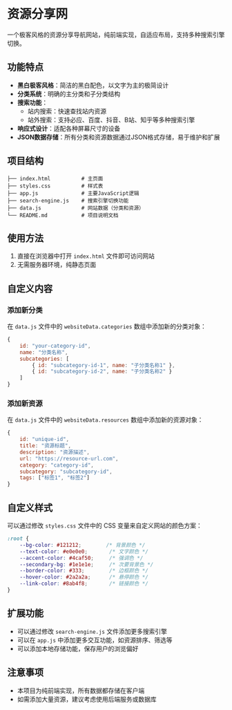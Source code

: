 # 资源分享网

一个极客风格的资源分享导航网站，纯前端实现，自适应布局，支持多种搜索引擎切换。

## 功能特点

- **黑白极客风格**：简洁的黑白配色，以文字为主的极简设计
- **分类系统**：明确的主分类和子分类结构
- **搜索功能**：
  - 站内搜索：快速查找站内资源
  - 站外搜索：支持必应、百度、抖音、B站、知乎等多种搜索引擎
- **响应式设计**：适配各种屏幕尺寸的设备
- **JSON数据存储**：所有分类和资源数据通过JSON格式存储，易于维护和扩展

## 项目结构

```
├── index.html          # 主页面
├── styles.css          # 样式表
├── app.js              # 主要JavaScript逻辑
├── search-engine.js    # 搜索引擎切换功能
├── data.js             # 网站数据（分类和资源）
└── README.md           # 项目说明文档
```

## 使用方法

1. 直接在浏览器中打开 `index.html` 文件即可访问网站
2. 无需服务器环境，纯静态页面

## 自定义内容

### 添加新分类

在 `data.js` 文件中的 `websiteData.categories` 数组中添加新的分类对象：

```javascript
{
    id: "your-category-id",
    name: "分类名称",
    subcategories: [
        { id: "subcategory-id-1", name: "子分类名称1" },
        { id: "subcategory-id-2", name: "子分类名称2" }
    ]
}
```

### 添加新资源

在 `data.js` 文件中的 `websiteData.resources` 数组中添加新的资源对象：

```javascript
{
    id: "unique-id",
    title: "资源标题",
    description: "资源描述",
    url: "https://resource-url.com",
    category: "category-id",
    subcategory: "subcategory-id",
    tags: ["标签1", "标签2"]
}
```

## 自定义样式

可以通过修改 `styles.css` 文件中的 CSS 变量来自定义网站的颜色方案：

```css
:root {
    --bg-color: #121212;        /* 背景颜色 */
    --text-color: #e0e0e0;       /* 文字颜色 */
    --accent-color: #4caf50;     /* 强调色 */
    --secondary-bg: #1e1e1e;     /* 次要背景色 */
    --border-color: #333;        /* 边框颜色 */
    --hover-color: #2a2a2a;      /* 悬停颜色 */
    --link-color: #8ab4f8;       /* 链接颜色 */
}
```

## 扩展功能

- 可以通过修改 `search-engine.js` 文件添加更多搜索引擎
- 可以在 `app.js` 中添加更多交互功能，如资源排序、筛选等
- 可以添加本地存储功能，保存用户的浏览偏好

## 注意事项

- 本项目为纯前端实现，所有数据都存储在客户端
- 如需添加大量资源，建议考虑使用后端服务或数据库